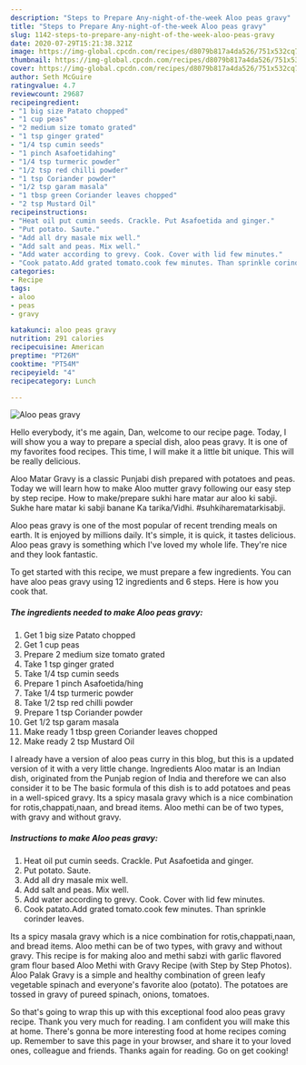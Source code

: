 ```yaml
---
description: "Steps to Prepare Any-night-of-the-week Aloo peas gravy"
title: "Steps to Prepare Any-night-of-the-week Aloo peas gravy"
slug: 1142-steps-to-prepare-any-night-of-the-week-aloo-peas-gravy
date: 2020-07-29T15:21:38.321Z
image: https://img-global.cpcdn.com/recipes/d8079b817a4da526/751x532cq70/aloo-peas-gravy-recipe-main-photo.jpg
thumbnail: https://img-global.cpcdn.com/recipes/d8079b817a4da526/751x532cq70/aloo-peas-gravy-recipe-main-photo.jpg
cover: https://img-global.cpcdn.com/recipes/d8079b817a4da526/751x532cq70/aloo-peas-gravy-recipe-main-photo.jpg
author: Seth McGuire
ratingvalue: 4.7
reviewcount: 29687
recipeingredient:
- "1 big size Patato chopped"
- "1 cup peas"
- "2 medium size tomato grated"
- "1 tsp ginger grated"
- "1/4 tsp cumin seeds"
- "1 pinch Asafoetidahing"
- "1/4 tsp turmeric powder"
- "1/2 tsp red chilli powder"
- "1 tsp Coriander powder"
- "1/2 tsp garam masala"
- "1 tbsp green Coriander leaves chopped"
- "2 tsp Mustard Oil"
recipeinstructions:
- "Heat oil put cumin seeds. Crackle. Put Asafoetida and ginger."
- "Put potato. Saute."
- "Add all dry masale mix well."
- "Add salt and peas. Mix well."
- "Add water according to grevy. Cook. Cover with lid few minutes."
- "Cook patato.Add grated tomato.cook few minutes. Than sprinkle corinder leaves."
categories:
- Recipe
tags:
- aloo
- peas
- gravy

katakunci: aloo peas gravy 
nutrition: 291 calories
recipecuisine: American
preptime: "PT26M"
cooktime: "PT54M"
recipeyield: "4"
recipecategory: Lunch

---
```



![Aloo peas gravy](https://img-global.cpcdn.com/recipes/d8079b817a4da526/751x532cq70/aloo-peas-gravy-recipe-main-photo.jpg)

Hello everybody, it's me again, Dan, welcome to our recipe page. Today, I will show you a way to prepare a special dish, aloo peas gravy. It is one of my favorites food recipes. This time, I will make it a little bit unique. This will be really delicious.

Aloo Matar Gravy is a classic Punjabi dish prepared with potatoes and peas. Today we will learn how to make Aloo mutter gravy following our easy step by step recipe. How to make/prepare sukhi hare matar aur aloo ki sabji. Sukhe hare matar ki sabji banane Ka tarika/Vidhi. #suhkiharematarkisabji.

Aloo peas gravy is one of the most popular of recent trending meals on earth. It is enjoyed by millions daily. It's simple, it is quick, it tastes delicious. Aloo peas gravy is something which I've loved my whole life. They're nice and they look fantastic.


To get started with this recipe, we must prepare a few ingredients. You can have aloo peas gravy using 12 ingredients and 6 steps. Here is how you cook that.

<!--inarticleads1-->

##### The ingredients needed to make Aloo peas gravy:

1. Get 1 big size Patato chopped
1. Get 1 cup peas
1. Prepare 2 medium size tomato grated
1. Take 1 tsp ginger grated
1. Take 1/4 tsp cumin seeds
1. Prepare 1 pinch Asafoetida/hing
1. Take 1/4 tsp turmeric powder
1. Take 1/2 tsp red chilli powder
1. Prepare 1 tsp Coriander powder
1. Get 1/2 tsp garam masala
1. Make ready 1 tbsp green Coriander leaves chopped
1. Make ready 2 tsp Mustard Oil


I already have a version of aloo peas curry in this blog, but this is a updated version of it with a very little change. Ingredients Aloo matar is an Indian dish, originated from the Punjab region of India and therefore we can also consider it to be The basic formula of this dish is to add potatoes and peas in a well-spiced gravy. Its a spicy masala gravy which is a nice combination for rotis,chappati,naan, and bread items. Aloo methi can be of two types, with gravy and without gravy. 

<!--inarticleads2-->

##### Instructions to make Aloo peas gravy:

1. Heat oil put cumin seeds. Crackle. Put Asafoetida and ginger.
1. Put potato. Saute.
1. Add all dry masale mix well.
1. Add salt and peas. Mix well.
1. Add water according to grevy. Cook. Cover with lid few minutes.
1. Cook patato.Add grated tomato.cook few minutes. Than sprinkle corinder leaves.


Its a spicy masala gravy which is a nice combination for rotis,chappati,naan, and bread items. Aloo methi can be of two types, with gravy and without gravy. This recipe is for making aloo and methi sabzi with garlic flavored gram flour based Aloo Methi with Gravy Recipe (with Step by Step Photos). Aloo Palak Gravy is a simple and healthy combination of green leafy vegetable spinach and everyone&#39;s favorite aloo (potato). The potatoes are tossed in gravy of pureed spinach, onions, tomatoes. 

So that's going to wrap this up with this exceptional food aloo peas gravy recipe. Thank you very much for reading. I am confident you will make this at home. There's gonna be more interesting food at home recipes coming up. Remember to save this page in your browser, and share it to your loved ones, colleague and friends. Thanks again for reading. Go on get cooking!
